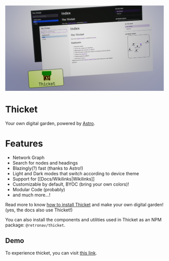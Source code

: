 ![Screenshot of Thicket](./public/screenshot.png)

# Thicket

Your own digital garden, powered by [Astro](https://astro.build).

# Features

- Network Graph
- Search for nodes and headings
- Blazingly(?) fast (thanks to Astro!)
- Light and Dark modes that switch according to device theme
- Support for [[Docs/Wikilinks|Wikilinks]]
- Customizable by default, BYOC (bring your own colors)!
- Modular Code (probably)
- and much more...!

Read more to know
[how to install Thicket](https://thicket.retronav.vercel.app/Docs/Installation)
and make your own digital garden! (yes, the docs also use Thicket!)

You can also install the components and utilities used in Thicket as an NPM
package: `@retronav/thicket`.

## Demo

To experience thicket, you can visit [this link](https://thicket.retronav.vercel.app/).
